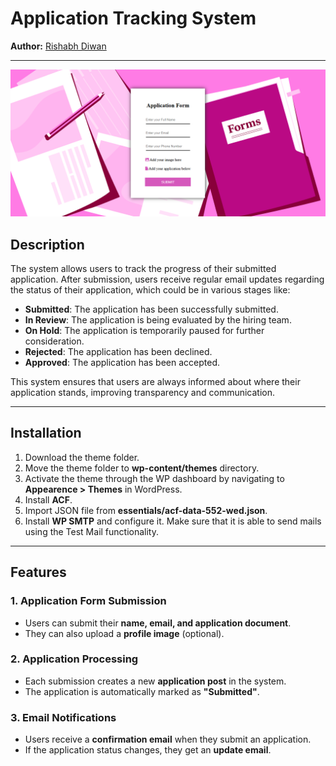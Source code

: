 # Application Tracking System

**Author:** [Rishabh Diwan](https://rishabhdiwan.netlify.app)  

---
![My image](https://github.com/rishabhdiwan/ApplicationTrackingSystem/blob/master/assets/images/screenshot.png)

## Description

The system allows users to track the progress of their submitted application. After submission, users receive regular email updates regarding the status of their application, which could be in various stages like:

- **Submitted**: The application has been successfully submitted.
- **In Review**: The application is being evaluated by the hiring team.
- **On Hold**: The application is temporarily paused for further consideration.
- **Rejected**: The application has been declined.
- **Approved**: The application has been accepted.

This system ensures that users are always informed about where their application stands, improving transparency and communication.


---

## Installation

1. Download the theme folder.
2. Move the theme folder to **wp-content/themes** directory.
3. Activate the theme through the WP dashboard by navigating to **Appearence > Themes** in WordPress.
4. Install **ACF**.
5. Import JSON file from **essentials/acf-data-552-wed.json**.
6. Install **WP SMTP** and configure it. Make sure that it is able to send mails using the Test Mail functionality.

---

## Features

### 1. Application Form Submission
- Users can submit their **name, email, and application document**.
- They can also upload a **profile image** (optional).

### 2. Application Processing
- Each submission creates a new **application post** in the system.
- The application is automatically marked as **"Submitted"**.

### 3. Email Notifications
- Users receive a **confirmation email** when they submit an application.
- If the application status changes, they get an **update email**.